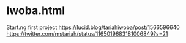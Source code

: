 # Iwoba.html
Start.ng first project
https://lucid.blog/tariahiwoba/post/1566596640
https://twitter.com/mstariah/status/1165019683181006849?s=21

